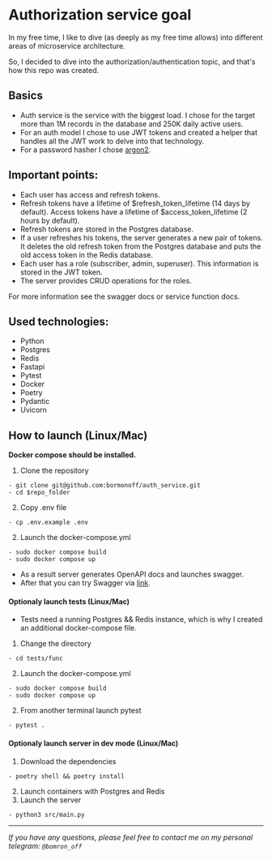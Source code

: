 # Authorization service goal
In my free time, I like to dive (as deeply as my free time allows) into different areas of microservice architecture.

So, I decided to dive into the authorization/authentication topic, and that's how this repo was created.

## Basics
- Auth service is the service with the biggest load. I chose for the target more than 1M records in the database and 250K daily active users.
- For an auth model I chose to use JWT tokens and created a helper that handles all the JWT work to delve into that technology.
- For a password hasher I chose [argon2](https://en.wikipedia.org/wiki/Argon2).

## Important points:
- Each user has access and refresh tokens.
- Refresh tokens have a lifetime of $refresh_token_lifetime (14 days by default). Access tokens have a lifetime of $access_token_lifetime (2 hours by default).
- Refresh tokens are stored in the Postgres database.
- If a user refreshes his tokens, the server generates a new pair of tokens. It deletes the old refresh token from the Postgres database and puts the old access token in the Redis database.
- Each user has a role (subscriber, admin, superuser). This information is stored in the JWT token.
- The server provides CRUD operations for the roles.

For more information see the swagger docs or service function docs.

## Used technologies:
- Python
- Postgres
- Redis
- Fastapi
- Pytest
- Docker
- Poetry
- Pydantic
- Uvicorn

## How to launch (Linux/Mac)
**Docker compose should be installed.**

1. Clone the repository
 ```
- git clone git@github.com:bormonoff/auth_service.git
- cd $repo_folder
 ```
2. Copy .env file
 ```
- cp .env.example .env
 ```
2. Launch the docker-compose.yml
```
- sudo docker compose build
- sudo docker compose up
```
- As a result server generates OpenAPI docs and launches swagger.
- After that you can try Swagger via [link](http://localhost/auth/docs).

#### Optionaly launch tests (Linux/Mac)
- Tests need a running Postgres && Redis instance, which is why I created an additional docker-compose file.
1. Change the directory
 ```
- cd tests/func
 ```
2. Launch the docker-compose.yml
```
- sudo docker compose build
- sudo docker compose up
```
2. From another terminal launch pytest
```
- pytest .
```
#### Optionaly launch server in dev mode (Linux/Mac)
1. Download the dependencies
 ```
- poetry shell && poetry install
 ```
2. Launch containers with Postgres and Redis
3. Launch the server
```
- python3 src/main.py
```

---

*If you have any questions, please feel free to contact me on my personal telegram: `@bomron_off`*